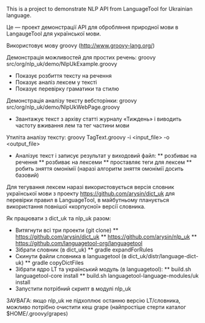 This is a project to demonstrate NLP API from LanguageTool for Ukrainian language.

Це — проект демонстрації API для обробляння природної мови в LangaugeTool для української мови.

Використовує мову groovy (http://www.groovy-lang.org/)

Демонстрація можливостей для простих речень:
groovy src/org/nlp_uk/demo/NlpUkExample.groovy

* Показує розбиття тексту на речення
* Показує аналіз лексем у тексті
* Показує перевірку граматики та стилю

Демонстрація аналізу тексту вебсторінки:
groovy src/org/nlp_uk/demo/NlpUkWebPage.groovy

* Звантажує текст з архіву статті журналу «Тиждень» і виводить частоту вживання лем та тег частини мови

Утиліта аналізу тексту:
groovy TagText.groovy -i <input_file> -o <output_file>

* Аналізує текст і записує результат у виходовий файл:
** розбиває на речення
** розбиває на лексеми
** проставляє теги для лексем
** робить зняття омонімії (наразі алгоритм зняття омонімії досить базовий)

Для тегування лексем наразі використовується версія словник української мови з проекту https://github.com/arysin/dict_uk
для перевірки правил в LanguageTool, в майбутньому планується використання повнішої «корпусної» версії словника.



Як працювати з dict_uk та nlp_uk разом:
* Витягнути всі три проекти (git clone)
** https://github.com/arysin/dict_uk
** https://github.com/arysin/nlp_uk
** https://github.com/languagetool-org/languagetool
* Зібрати словник (в dict_uk)
** gradle expandForRules
* Скинути файли словника в languagetool (в dict_uk/distr/language-dict-uk)
** gradle copyDictFiles
* Зібрати ядро LT та український модуль (в languagetool):
** build.sh languagetool-core install
** build.sh languagetool-language-modules/uk install
* Запустити потрібний скрипт в модулі nlp_uk 

ЗАУВАГА: якщо nlp_uk не підхоплює останню версію LT/словника, можливо потрібно очистити кеш grape (найпростіше стерти каталог $HOME/.groovy/grapes)
